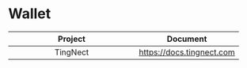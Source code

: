 # Wallet

<table><thead><tr><th width="240" align="center">Project</th><th align="center">Document</th></tr></thead><tbody><tr><td align="center">TingNect</td><td align="center"><a href="https://docs.tingnect.com/">https://docs.tingnect.com</a></td></tr></tbody></table>
